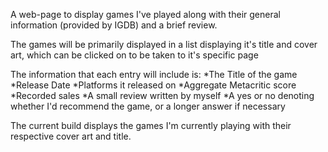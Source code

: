 A web-page to display games I've played along with their general information (provided by IGDB) and a brief review.

The games will be primarily displayed in a list displaying it's title and cover art, which can be clicked on to be taken to it's specific page 

The information that each entry will include is:
*The Title of the game
*Release Date
*Platforms it released on
*Aggregate Metacritic score
*Recorded sales
*A small review written by myself
*A yes or no denoting whether I'd recommend the game, or a longer answer if necessary

The current build displays the games I'm currently playing with their respective cover art and title.

